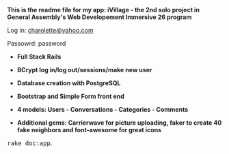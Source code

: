 
<b>This is the readme file for my app: iVillage - the 2nd solo project in General Assembly's Web Developement Immersive 26 program</b>


Log in: charolette@yahoo.com

Passowrd: password

<b>

* Full Stack Rails

* BCrypt log in/log out/sessions/make new user

* Database creation with PostgreSQL

* Bootstrap and Simple Form front end

* 4 models: Users - Conversations - Categories - Comments

* Additional gems: Carrierwave for picture uploading, faker to create 40 fake neighbors and font-awesome for great icons

</b>



<tt>rake doc:app</tt>.
